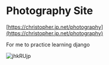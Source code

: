 # Photography Site
[https://christopher.jp.net/photography](https://christopher.jp.net/photography)


For me to practice learning django

![jhkRUjp](https://github.com/ChristopherA8/photography-site/assets/32487758/7463add1-d485-47f0-81b7-966eb97b8f5f)
